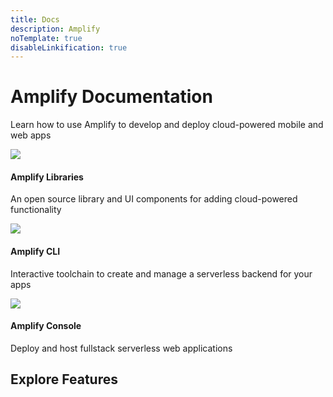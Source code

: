 ```yaml
---
title: Docs
description: Amplify
noTemplate: true
disableLinkification: true
---
```


<amplify-hero>
  <h1 slot="heading" class="font-weight-300">
    Amplify Documentation
  </h1>
  <p slot="subheading" class="font-weight-300">
    Learn how to use Amplify to develop and deploy cloud-powered mobile
    and web apps
  </p>
  <docs-landing-hero-cta slot="cta" />
</amplify-hero>
<amplify-container
  class="background-color-off-white"
  inner-class="padding-top-lg padding-bottom-lg padding-horizontal-md">
  <amplify-responsive-grid class="margin-top-lg">
    <docs-card url="~/lib/lib.md" class="three-dee-effect border-radius">
      <img slot="graphic" src="~/assets/lib.png" />
      <h4 slot="heading">Amplify Libraries</h4>
      <p slot="description">
        An open source library and UI components for adding
        cloud-powered functionality
      </p>
    </docs-card>
    <amplify-card url="~/cli/cli.md" class="three-dee-effect border-radius">
      <img slot="graphic" src="~/assets/cli.png" />
      <h4 slot="heading">Amplify CLI</h4>
      <p slot="description">
        Interactive toolchain to create and manage a serverless backend
        for your apps
      </p>
    </amplify-card>
    <amplify-card external url="https://docs.aws.amazon.com/amplify/latest/userguide/welcome.html" class="three-dee-effect border-radius" >
      <img slot="graphic" src="~/assets/console.png" />
      <h4 slot="heading">Amplify Console</h4>
      <p slot="description">
        Deploy and host fullstack serverless web applications
      </p>
    </amplify-card>
  </amplify-responsive-grid>
</amplify-container>
<amplify-container
  class="background-color-off-white"
  inner-class="padding-bottom-lg padding-horizontal-md"
>
  <h2 class="text-align-center">Explore Features</h2>
  <inline-fragment src="~/fragments/features-grid.md"></inline-fragment>
</amplify-container>
<docs-link-banner></docs-link-banner>
<docs-footer></docs-footer>